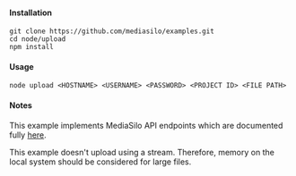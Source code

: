 #### Installation
```
git clone https://github.com/mediasilo/examples.git
cd node/upload
npm install
```

#### Usage

```node upload <HOSTNAME> <USERNAME> <PASSWORD> <PROJECT ID> <FILE PATH>```

#### Notes

This example implements MediaSilo API endpoints which are documented fully [here](http://docs.mediasilo.com/v3.0/docs).

This example doesn't upload using a stream. Therefore, memory on the local system should be considered for large files.
